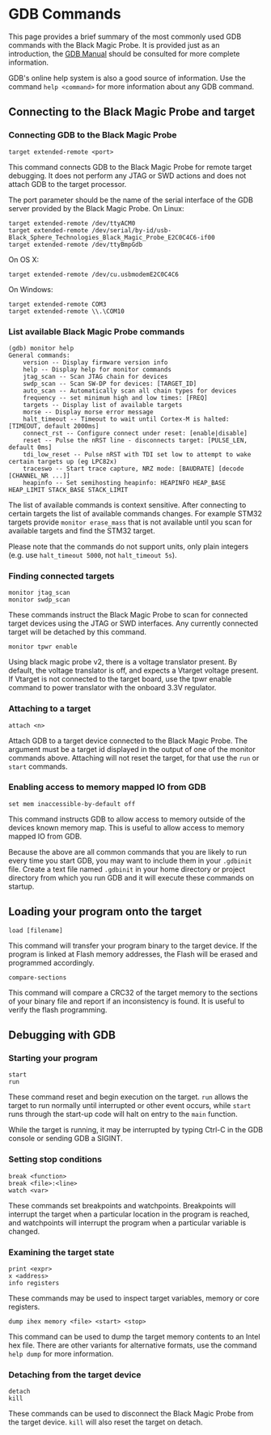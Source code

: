 # GDB Commands

This page provides a brief summary of the most commonly used GDB commands with the Black Magic Probe.  It is provided just as an introduction, the [GDB Manual](https://sourceware.org/gdb/current/onlinedocs/gdb) should be consulted for more complete information.

GDB's online help system is also a good source of information.  Use the command `help <command>` for more information about any GDB command.

## Connecting to the Black Magic Probe and target
### Connecting GDB to the Black Magic Probe
```
target extended-remote <port>
```
This command connects GDB to the Black Magic Probe for remote target debugging.  It does not perform any JTAG or SWD actions and does not attach GDB to the target processor.

The port parameter should be the name of the serial interface of the GDB server provided by the Black Magic Probe.
On Linux:
```
target extended-remote /dev/ttyACM0
target extended-remote /dev/serial/by-id/usb-Black_Sphere_Technologies_Black_Magic_Probe_E2C0C4C6-if00
target extended-remote /dev/ttyBmpGdb
```
On OS X:
```
target extended-remote /dev/cu.usbmodemE2C0C4C6
```
On Windows:
```
target extended-remote COM3
target extended-remote \\.\COM10
```

### List available Black Magic Probe commands
```
(gdb) monitor help
General commands:
	version -- Display firmware version info
	help -- Display help for monitor commands
	jtag_scan -- Scan JTAG chain for devices
	swdp_scan -- Scan SW-DP for devices: [TARGET_ID]
	auto_scan -- Automatically scan all chain types for devices
	frequency -- set minimum high and low times: [FREQ]
	targets -- Display list of available targets
	morse -- Display morse error message
	halt_timeout -- Timeout to wait until Cortex-M is halted: [TIMEOUT, default 2000ms]
	connect_rst -- Configure connect under reset: [enable|disable]
	reset -- Pulse the nRST line - disconnects target: [PULSE_LEN, default 0ms]
	tdi_low_reset -- Pulse nRST with TDI set low to attempt to wake certain targets up (eg LPC82x)
	traceswo -- Start trace capture, NRZ mode: [BAUDRATE] [decode [CHANNEL_NR ...]]
	heapinfo -- Set semihosting heapinfo: HEAPINFO HEAP_BASE HEAP_LIMIT STACK_BASE STACK_LIMIT
```

The list of available commands is context sensitive. After connecting to certain targets the list of available commands changes. For example STM32 targets provide `monitor erase_mass` that is not available until you scan for available targets and find the STM32 target.

Please note that the commands do not support units, only plain integers (e.g. use `halt_timeout 5000`, not `halt_timeout 5s`).

### Finding connected targets
```
monitor jtag_scan
monitor swdp_scan
```
These commands instruct the Black Magic Probe to scan for connected target devices using the JTAG or SWD interfaces.  Any currently connected target will be detached by this command.

```
monitor tpwr enable
```
Using black magic probe v2, there is a voltage translator present. By default, the voltage translator is off, and expects a Vtarget voltage present. If Vtarget is not connected to the target board, use the tpwr enable command to power translator with the onboard 3.3V regulator.

### Attaching to a target
```
attach <n>
```
Attach GDB to a target device connected to the Black Magic Probe.  The argument must be a target id displayed in the output of one of the monitor commands above.  Attaching will not reset the target, for that use the `run` or `start` commands.

### Enabling access to memory mapped IO from GDB
```
set mem inaccessible-by-default off
```
This command instructs GDB to allow access to memory outside of the devices known memory map.  This is useful to allow access to memory mapped IO from GDB.

Because the above are all common commands that you are likely to run every time you start GDB, you may want to include them in your `.gdbinit` file.  Create a text file named `.gdbinit` in your home directory or project directory from which you run GDB and it will execute these commands on startup.

## Loading your program onto the target
```
load [filename]
```
This command will transfer your program binary to the target device.  If the program is linked at Flash memory addresses, the Flash will be erased and programmed accordingly.
```
compare-sections
```
This command will compare a CRC32 of the target memory to the sections of your binary file and report if an inconsistency is found.  It is useful to verify the flash programming.

## Debugging with GDB
### Starting your program
```
start
run
```
These command reset and begin execution on the target.  `run` allows the target to run normally until interrupted or other event occurs, while `start` runs through the start-up code will halt on entry to the `main` function.

While the target is running, it may be interrupted by typing Ctrl-C in the GDB console or sending GDB a SIGINT.

### Setting stop conditions
```gdb
break <function>
break <file>:<line>
watch <var>
```
These commands set breakpoints and watchpoints.  Breakpoints will interrupt the target when a particular location in the program is reached, and watchpoints will interrupt the program when a particular variable is changed.

### Examining the target state
```
print <expr>
x <address>
info registers
```
These commands may be used to inspect target variables, memory or core registers.

```
dump ihex memory <file> <start> <stop>
```
This command can be used to dump the target memory contents to an Intel hex file.  There are other variants for alternative formats, use the command `help dump` for more information.

### Detaching from the target device
```
detach
kill
```
These commands can be used to disconnect the Black Magic Probe from the target device.  `kill` will also reset the target on detach.
